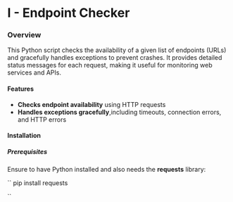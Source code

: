 # I - Endpoint Checker

### Overview
This Python script checks the availability of a given list of endpoints (URLs) and gracefully handles exceptions to prevent crashes. It provides detailed status messages for each request, making it useful for monitoring web services and APIs.

#### Features

  - **Checks endpoint availability** using HTTP requests
  - **Handles exceptions gracefully**,including timeouts, connection errors, and HTTP errors

#### Installation
##### Prerequisites
Ensure to  have Python installed and also needs the **requests** library:

``
pip install requests

``